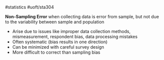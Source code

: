 #statistics #uoft/sta304 

**Non-Sampling Error** when collecting data is error from sample, but not due to the variability between sample and population
- Arise due to issues like improper data collection methods, mismeasurement, respondent bias, data processing mistakes
- Often systematic (bias results in one direction)
- Can be minimized with careful survey design
- More difficult to correct than sampling bias